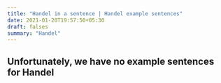 ```yaml
---
title: "Handel in a sentence | Handel example sentences"
date: 2021-01-20T19:57:50+05:30
draft: falses
summary: "Handel"
---
```

## Unfortunately, we have no example sentences for Handel                 
